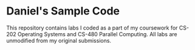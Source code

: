 # Daniel's Sample Code
This repository contains labs I coded as a part of my coursework for CS-202 Operating Systems and CS-480 Parallel Computing. All labs are unmodified from my original submissions. 
